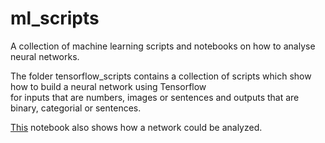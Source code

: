 # ml_scripts
A collection of machine learning scripts and notebooks on how to analyse neural networks.

The folder tensorflow_scripts contains a collection of scripts which show how to build a neural network using Tensorflow<br>
for inputs that are numbers, images or sentences and outputs that are binary, categorial or sentences.<br>

[This](https://github.com/larsfriese/ml_scripts/blob/main/tensorflow_scripts/analysis_number_to_binary.ipynb) notebook also shows how a network could be analyzed.
